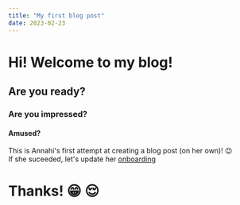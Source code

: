 ```yaml
---
title: "My first blog post"
date: 2023-02-23
---
```

# Hi! Welcome to my blog!
## Are you ready? 
### Are you impressed?
#### Amused?

This is Annahi's first attempt at creating a blog post (on her own)! :wink:\
If she suceeded, let's update her <a href="https://github.com/inspiredlab/omisgazette/issues/632">onboarding</a>

# Thanks! :grin: :relieved:

